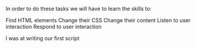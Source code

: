 In order to do these tasks we will have to learn the skills to:

Find HTML elements
Change their CSS
Change their content
Listen to user interaction
Respond to user interaction

I was at writing our first script
